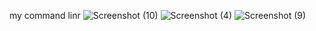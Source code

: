 my command linr
![Screenshot (10)](https://user-images.githubusercontent.com/67054522/219977207-86336dd9-2683-4e56-a9f0-278eb7ef773b.png)
![Screenshot (4)](https://user-images.githubusercontent.com/67054522/219977471-993b4548-4940-457b-9f18-427a235e042b.png)
![Screenshot (9)](https://user-images.githubusercontent.com/67054522/219977478-7c61a82a-7541-4829-a2db-c737af192f15.png)
